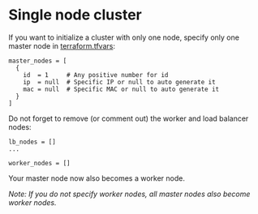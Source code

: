 # Single node cluster

If you want to initialize a cluster with only one node,
specify only one master node in [terraform.tfvars](../../terraform.tfvars):
```hcl
master_nodes = [
  {
    id  = 1     # Any positive number for id
    ip  = null  # Specific IP or null to auto generate it
    mac = null  # Specific MAC or null to auto generate it
  }
]
```

Do not forget to remove (or comment out) the worker and load balancer nodes:
```hcl
lb_nodes = []
...

worker_nodes = []
```

Your master node now also becomes a worker node.

*Note: If you do not specify worker nodes, all master nodes also become worker nodes.*

